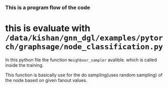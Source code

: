 ### This is a program flow of the code 

# this is evaluate with `/data/kishan/gnn_dgl/examples/pytorch/graphsage/node_classification.py`

In this python file the function `Neighbour_sampler` avalible. which is called inside the training.

This function is basically use for the do sampling(uses random sampling) of the node based on given fanout values.


